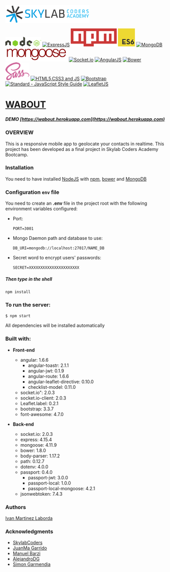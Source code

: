 [![Skylab](https://github.com/Iggy-Codes/logo-images/blob/master/logos/skylab-56.png)](http://www.skylabcoders.com/)

[![NodeJS](https://github.com/MarioTerron/logo-images/blob/master/logos/nodejs.png)](https://nodejs.org/)
[![ExpressJS](https://github.com/MarioTerron/logo-images/blob/master/logos/expressjs.png)](http://expressjs.com///)
[![npm](https://github.com/MarioTerron/logo-images/blob/master/logos/npm.png)](https://www.npmjs.com/)
[![ES6](https://github.com/MarioTerron/logo-images/blob/master/logos/es6.png)](http://www.ecma-international.org/ecma-262/6.0/)
[![MongoDB](https://github.com/FransLopez/logo-images/blob/master/logos/mongodb.png)](https://www.mongodb.com/)
[![Mongoose](https://github.com/MarioTerron/logo-images/blob/master/logos/mongoose.png)](http://mongoosejs.com/)
[![Socket.io](https://socket.io/assets/img/logo.svg)](https://socket.io/)
[![AngularJS](https://github.com/FransLopez/logo-images/blob/master/logos/angularjs.png)](https://angularjs.org/)
[![Bower](https://github.com/FransLopez/logo-images/blob/master/logos/bower.png)](https://bower.io/)
[![Sass](https://github.com/MarioTerron/logo-images/blob/master/logos/sass.png)](https://sass-lang.com/)
[![HTML5,CSS3 and JS](https://github.com/FransLopez/logo-images/blob/master/logos/html5-css3-js.png)](http://www.w3.org/)
[![Bootstrap](https://github.com/MarioTerron/logo-images/blob/master/logos/bootstrap.png)](https://getbootstrap.com/)
[![Standard - JavaScript Style Guide](https://cdn.rawgit.com/feross/standard/master/badge.svg)](https://github.com/feross/standard)
[![LeafletJS](http://ivansanchez.github.io/leaflet-vs-openlayers-slides/img/leaflet.svg)](http://leafletjs.com)

# [WABOUT](https://wabout.herokuapp.com)
##### DEMO [https://wabout.herokuapp.com](https://wabout.herokuapp.com)

### OVERVIEW
This is a responsive mobile app to geolocate your contacts in realtime.
This project has been developed as a final project in Skylab Coders Academy Bootcamp.


### Installation

You need to have installed [NodeJS](https://nodejs.org/) with [npm](https://www.npmjs.com/), [bower](https://bower.io/) and [MongoDB](https://www.mongodb.com/)

### Configuration `env` file

You need to create an **.env** file in the project root with the following environment variables configured:

- Port:

  ```
  PORT=3001
  ```

- Mongo Daemon path and database to use:

  ```
  DB_URI=mongodb://localhost:27017/NAME_DB
  ```

- Secret word to encrypt users' passwords:

  ```
  SECRET=XXXXXXXXXXXXXXXXXXXXXX
  ```

##### Then type in the shell

  ```
  npm install
  ```

### To run the server:

```
$ npm start
```

All dependencies will be installed automatically


### Built with:

- **Front-end**

  - angular: 1.6.6
    - angular-toastr: 2.1.1
    - angular-jwt: 0.1.9
    - angular-route: 1.6.6
    - angular-leaflet-directive: 0.10.0
    - checklist-model: 0.11.0  
  - socket.io": 2.0.3
  - socket.io-client: 2.0.3
  - Leaflet.label: 0.2.1
  - bootstrap: 3.3.7
  - font-awesome: 4.7.0

- **Back-end**

  - socket.io: 2.0.3
  - express: 4.15.4
  - mongoose: 4.11.9
  - bower: 1.8.0
  - body-parser: 1.17.2
  - path: 0.12.7
  - dotenv: 4.0.0
  - passport: 0.4.0
    - passport-jwt: 3.0.0
    - passport-local: 1.0.0
    - passport-local-mongoose: 4.2.1
  - jsonwebtoken: 7.4.3


### Authors

[Ivan Martinez Laborda](https://github.com/ivanmlaborda/)

### Acknowledgments

- [SkylabCoders](https://github.com/SkylabCoders)
- [JuanMa Garrido](https://github.com/juanmaguitar)
- [Manuel Barzi](https://github.com/manuelbarzi)
- [AlejandroDG](https://github.com/agandia9)
- [Simon Garmendia](https://github.com/sgarmendia)
